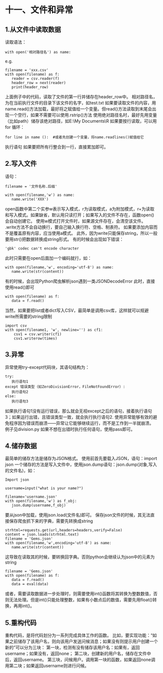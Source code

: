 # 十一、文件和异常
## 1.从文件中读取数据
读取语法：
 ```
with open('相对路径名') as name:
 ```
 e.g.
 ```
 filename = 'xxx.csv'
 with open(filename) as f:
 	reader = csv.reader(f)
	header_row = next(reader)
	print(header_row)
```
上面例子中的代码，读取了文件的第一行并储存在header_row中。
相对路径名，为在当前执行文件的目录下该文件的名字，如test.txt
如果要读取文件的内容，用 name.read()方法加载，最好将之赋值给一个变量。但read()方法读取到末尾会出现一个空行，如果不需要可以使用.rstrip()方法
使用绝对路径名时，最好先用变量（比如path）储存该绝对路径，如E:\My Documents\R
如果要按行读取，可以用for 循环： 
 ```
for line in name ():  #或者先创建一个变量，将name.readlines()赋值给它
 ```
执行语句
如果要把所有行整合到一行，直接累加即可。
## 2.写入文件
语句：
 ```
filename = '文件名称.后缀'

with open(filename,'w') as name:
	name.write('XXX')
 ```
open函数中第二个实参w表示写入模式，r为读取模式，a为附加模式，r+为读取和写入模式。如果缺省，默认用只读打开；如果写入的文件不存在，函数open()会自动创建它。
使用w模式打开文件时，如果源文件存在，会清空该文件。
.write方法不会自动换行，要自己输入换行符、空格、制表符。
如果要添加内容而不是覆盖原有内容，应当使用a模式。
此外，因为write只能保存string，所以一般要用str()把数据转换成string形式。
有的时候会出现如下错误：
```
'gbk' codec can't encode character
```
此时只需要在open后面加一个编码就行，如：
```
with open(filename,'w', encoding='utf-8') as name:
   name.write(str(content))
```
有的时候，会出现Python爬虫解析json遇到一类JSONDecodeError
此时，直接使用read()即可
```
with open(filename) as f:
   data = f.read()
```
当然，如果要把list或者dict写入CSV，最简单是调用csv库，这样就可以规避write所需要的string限制
```
import csv
with open(filename1, 'w', newline='') as cf1:
	csv1 = csv.writer(cf1)
	csv1.writerow(times)
```
## 3.异常
异常使用try-except代码块，其语句结构为：
 ```
try:
	执行语句1
except 错误类型（如ZeroDivisionError，FileNotFoundError）:
	执行语句2
else:
	执行语句3
 ```
如果执行语句1没有运行错误，那么就会无视except之后的语句，接着执行语句3；如果运行出错，且错误类型一致，就会执行执行语句2.
使用异常能够有效的避免程序因为错误而崩溃——异常让它能够继续运行，而不是工作到一半就崩溃。
例子见division.py
如果不想在出错时执行任何语句，使用pass即可。
## 4.储存数据
最简单的储存方法是储存为JSON格式。
使用前首先要载入JSON，语句：import json
一个储存的方法是写入文件中，使用json.dump语句：json.dump(对象,写入的文件名)，如：
 ```
Import json

username=input("what is your name?")

filename='username.json'
with open(filename,'w') as f_obj:
	json.dump(username,f_obj)
 ```
要从json中加载，使用json.load(文件名)即可。
保存json文件的时候，其无法直接保存爬虫抓下来的字典，需要先转换成string
```
strhtml=requests.get(url,headers=headers,verify=False) 
content = json.loads(strhtml.text)
filename = 'Gems.json'
with open(filename,'w',encoding='utf-8') as name:
   name.write(str(content))
```
这导致在读取其的时候，要转换回字典。否则python会继续认为json中的元素为string
```
filename = 'Gems.json'
with open(filename) as f:
   data = f.read()
   data = eval(data)
```
或者，需要读取数据进一步处理时，则需要使用int()函数将其转换为整数数值，否则无法处理。但是int()只能处理整数，如果有小数点后的数值，需要先用float()转换，再用int()。
## 5.重构代码
重构代码，是将代码划分为一系列完成具体工作的函数。
比如，要实现功能：“如果之前储存了该用户名，则向该用户发送问候消息；如果没有则提示用户创建一个新的”可以分为三块：
第一块，检测有没有储存该用户名：如果有，返回username；如果没有，返回none；
第二块，创建新的用户名，储存在文件中后，返回username。
第三块，问候用户。调用第一块的函数，如果返回none调用第二块；如果返回username则进行问候。
